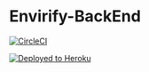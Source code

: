 # Envirify-BackEnd

[![CircleCI](https://circleci.com/gh/3rror418/Envirify-BackEnd.svg?style=svg)](https://app.circleci.com/pipelines/github/3rror418/Envirify-BackEnd)

[![Deployed to Heroku](https://www.herokucdn.com/deploy/button.png)](https://enfiry-back-end.herokuapp.com/)
